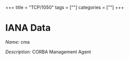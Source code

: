 +++
title = "TCP/1050"
tags = [""]
categories = [""]
+++

# IANA Data

_Name:_ cma

_Description:_ CORBA Management Agent

